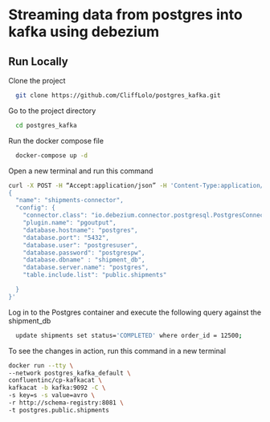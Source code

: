 
# Streaming data from postgres into kafka using debezium
## Run Locally

Clone the project

```bash
  git clone https://github.com/CliffLolo/postgres_kafka.git
```

Go to the project directory

```bash
  cd postgres_kafka
```

Run the docker compose file

```bash
  docker-compose up -d
```

Open a new terminal and run this command
```bash
curl -X POST -H “Accept:application/json” -H 'Content-Type:application/json' localhost:8083/connectors --data '
{
  "name": "shipments-connector",
  "config": {
    "connector.class": "io.debezium.connector.postgresql.PostgresConnector",
    "plugin.name": "pgoutput",
    "database.hostname": "postgres",
    "database.port": "5432",
    "database.user": "postgresuser",
    "database.password": "postgrespw",
    "database.dbname" : "shipment_db",
    "database.server.name": "postgres",
    "table.include.list": "public.shipments"

  }
}'
```

Log in to the Postgres container and execute the following query against the shipment_db

```bash
  update shipments set status='COMPLETED' where order_id = 12500;
```

To see the changes in action, run this command in a new terminal

```bash
docker run --tty \
--network postgres_kafka_default \
confluentinc/cp-kafkacat \
kafkacat -b kafka:9092 -C \
-s key=s -s value=avro \
-r http://schema-registry:8081 \
-t postgres.public.shipments
```

